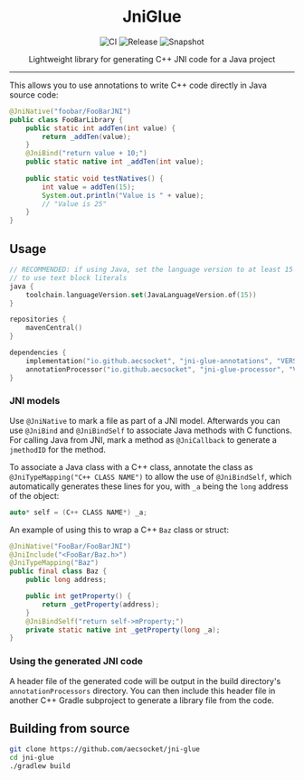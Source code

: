 <div align="center">

# JniGlue
![CI](https://img.shields.io/github/actions/workflow/status/aecsocket/jni-glue/build.yml)
![Release](https://img.shields.io/maven-central/v/io.github.aecsocket/jni-glue-annotations?label=release)
![Snapshot](https://img.shields.io/nexus/s/io.github.aecsocket/jni-glue-annotations?label=snapshot&server=https%3A%2F%2Foss.sonatype.org)

Lightweight library for generating C++ JNI code for a Java project

---

</div>

This allows you to use annotations to write C++ code directly in Java source code:

```java
@JniNative("foobar/FooBarJNI")
public class FooBarLibrary {
    public static int addTen(int value) {
        return _addTen(value);
    }
    @JniBind("return value + 10;")
    public static native int _addTen(int value);
    
    public static void testNatives() {
        int value = addTen(15);
        System.out.println("Value is " + value);
        // "Value is 25"
    }
}
```

## Usage

```kotlin
// RECOMMENDED: if using Java, set the language version to at least 15
// to use text block literals
java {
    toolchain.languageVersion.set(JavaLanguageVersion.of(15))
}

repositories {
    mavenCentral()
}

dependencies {
    implementation("io.github.aecsocket", "jni-glue-annotations", "VERSION")
    annotationProcessor("io.github.aecsocket", "jni-glue-processor", "VERSION")
}
```

### JNI models

Use `@JniNative` to mark a file as part of a JNI model. Afterwards you can use `@JniBind` and `@JniBindSelf` to associate Java methods
with C functions. For calling Java from JNI, mark a method as `@JniCallback` to generate a `jmethodID` for the method.

To associate a Java class with a C++ class, annotate the class as `@JniTypeMapping("C++ CLASS NAME")` to allow the use of `@JniBindSelf`, which
automatically generates these lines for you, with `_a` being the `long` address of the object:

```cpp
auto* self = (C++ CLASS NAME*) _a;
```

An example of using this to wrap a C++ `Baz` class or struct:

```java
@JniNative("FooBar/FooBarJNI")
@JniInclude("<FooBar/Baz.h>")
@JniTypeMapping("Baz")
public final class Baz {
    public long address;

    public int getProperty() {
        return _getProperty(address);
    }
    @JniBindSelf("return self->mProperty;")
    private static native int _getProperty(long _a);
}
```

### Using the generated JNI code

A header file of the generated code will be output in the build directory's `annotationProcessors` directory. You can then
include this header file in another C++ Gradle subproject to generate a library file from the code.

## Building from source

```sh
git clone https://github.com/aecsocket/jni-glue
cd jni-glue
./gradlew build
```
